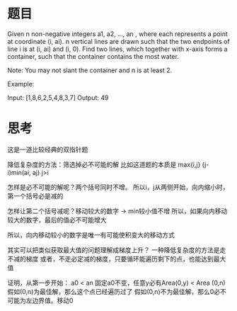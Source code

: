 # 题目
Given n non-negative integers a1, a2, ..., an , where each represents a point at coordinate (i, ai). n vertical lines are drawn such that the two endpoints of line i is at (i, ai) and (i, 0). Find two lines, which together with x-axis forms a container, such that the container contains the most water.

Note: You may not slant the container and n is at least 2.

Example:

Input: [1,8,6,2,5,4,8,3,7]
Output: 49



# 思考
这是一道比较经典的双指针题

降低复杂度的方法：筛选掉必不可能的解
比如这道题的本质是 max{i,j} (j-i)min(ai, aj)   j>i

怎样是必不可能的解呢？两个括号同时不增。
所以i，j从两侧开始，向内缩小时，第一个括号必是减的

怎样让第二个括号减呢？移动较大的数字 -> min较小值不增
所以，如果向内移动较大的数字，最后的值必不可能增大

所以，向内移动较小的数字是唯一有可能使积变大的移动方式

其实可以把类似获取最大值的问题理解成梯度上升？
一种降低复杂度的方法是走不减的梯度
或者，不走必定减的梯度，只要循环能遍历剩下的点，也能达到最大值

证明，从第一步开始：
a0 < an
固定a0不变，任意y必有Area(0,y) < Area (0,n)
假如(0,n)为最佳解，那么这个点已经遍历过了
假如(0,n)不为最佳解，那么0必不可能为左边界值。移动0